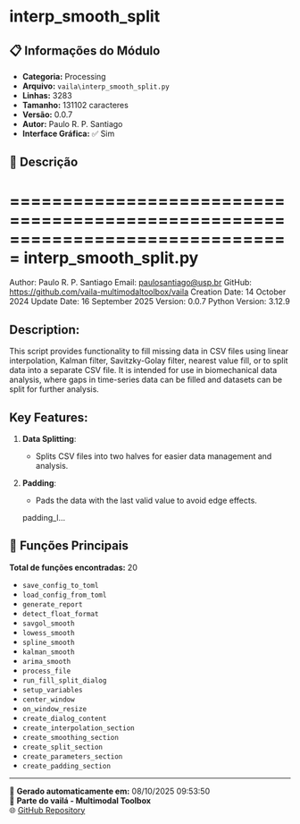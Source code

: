 # interp_smooth_split

## 📋 Informações do Módulo

- **Categoria:** Processing
- **Arquivo:** `vaila\interp_smooth_split.py`
- **Linhas:** 3283
- **Tamanho:** 131102 caracteres
- **Versão:** 0.0.7
- **Autor:** Paulo R. P. Santiago
- **Interface Gráfica:** ✅ Sim

## 📖 Descrição


===============================================================================
interp_smooth_split.py
===============================================================================
Author: Paulo R. P. Santiago
Email: paulosantiago@usp.br
GitHub: https://github.com/vaila-multimodaltoolbox/vaila
Creation Date: 14 October 2024
Update Date: 16 September 2025
Version: 0.0.7
Python Version: 3.12.9

Description:
------------
This script provides functionality to fill missing data in CSV files using
linear interpolation, Kalman filter, Savitzky-Golay filter, nearest value fill,
or to split data into a separate CSV file. It is intended for use in biomechanical
data analysis, where gaps in time-series data can be filled and datasets can be
split for further analysis.

Key Features:
-------------
1. **Data Splitting**:
   - Splits CSV files into two halves for easier data management and analysis.
2. **Padding**:
   - Pads the data with the last valid value to avoid edge effects.

    padding_l...

## 🔧 Funções Principais

**Total de funções encontradas:** 20

- `save_config_to_toml`
- `load_config_from_toml`
- `generate_report`
- `detect_float_format`
- `savgol_smooth`
- `lowess_smooth`
- `spline_smooth`
- `kalman_smooth`
- `arima_smooth`
- `process_file`
- `run_fill_split_dialog`
- `setup_variables`
- `center_window`
- `on_window_resize`
- `create_dialog_content`
- `create_interpolation_section`
- `create_smoothing_section`
- `create_split_section`
- `create_parameters_section`
- `create_padding_section`




---

📅 **Gerado automaticamente em:** 08/10/2025 09:53:50  
🔗 **Parte do vailá - Multimodal Toolbox**  
🌐 [GitHub Repository](https://github.com/vaila-multimodaltoolbox/vaila)

